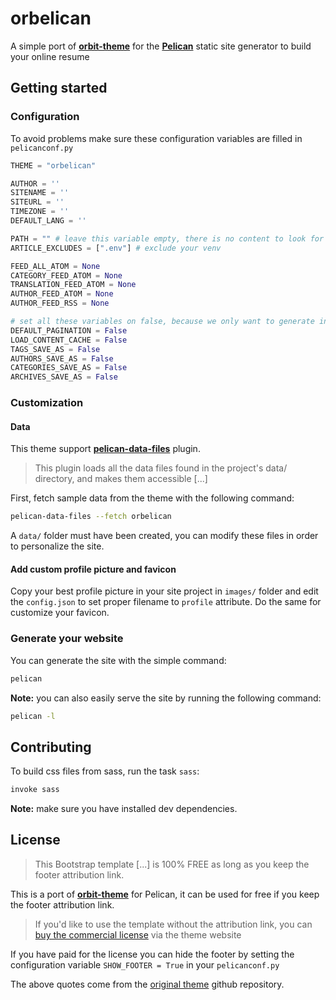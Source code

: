 # orbelican

A simple port of [**orbit-theme**](https://github.com/xriley/Orbit-Theme) for the [**Pelican**](https://github.com/getpelican/pelican) static site generator to build your online resume

## Getting started

### Configuration

To avoid problems make sure these configuration variables are filled in `pelicanconf.py`

```python
THEME = "orbelican"

AUTHOR = ''
SITENAME = ''
SITEURL = ''
TIMEZONE = ''
DEFAULT_LANG = ''

PATH = "" # leave this variable empty, there is no content to look for (except data files)
ARTICLE_EXCLUDES = [".env"] # exclude your venv

FEED_ALL_ATOM = None
CATEGORY_FEED_ATOM = None
TRANSLATION_FEED_ATOM = None
AUTHOR_FEED_ATOM = None
AUTHOR_FEED_RSS = None

# set all these variables on false, because we only want to generate index.html
DEFAULT_PAGINATION = False
LOAD_CONTENT_CACHE = False
TAGS_SAVE_AS = False
AUTHORS_SAVE_AS = False
CATEGORIES_SAVE_AS = False
ARCHIVES_SAVE_AS = False
```

### Customization

#### Data

This theme support [**pelican-data-files**](https://github.com/LucasVanHaaren/pelican-data-files) plugin.

> This plugin loads all the data files found in the project's data/ directory, and makes them accessible [...]

First, fetch sample data from the theme with the following command:

```bash
pelican-data-files --fetch orbelican
```

A `data/` folder must have been created, you can modify these files in order to personalize the site.

#### Add custom profile picture and favicon

Copy your best profile picture in your site project in `images/` folder and edit the `config.json` to set proper filename to `profile` attribute. Do the same for customize your favicon.

### Generate your website

You can generate the site with the simple command:

```bash
pelican
```

**Note:** you can also easily serve the site by running the following command:

```bash
pelican -l
```

## Contributing

To build css files from sass, run the task `sass`:

```bash
invoke sass
```

**Note:** make sure you have installed dev dependencies.

## License

>This Bootstrap template [...] is 100% FREE as long as you keep the footer attribution link.

This is a port of [**orbit-theme**](https://github.com/xriley/Orbit-Theme) for Pelican, it can be used for free if you keep the footer attribution link.

>If you'd like to use the template without the attribution link, you can [buy the commercial license](https://themes.3rdwavemedia.com/bootstrap-templates/resume/orbit-free-resume-cv-bootstrap-theme-for-developers/) via the theme website

If you have paid for the license you can hide the footer by setting the configuration variable `SHOW_FOOTER = True` in your `pelicanconf.py`

The above quotes come from the [original theme](https://github.com/xriley/Orbit-Theme#author--license) github repository.
